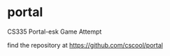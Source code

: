 portal
======

CS335 Portal-esk Game Attempt

find the repository at https://github.com/cscool/portal

